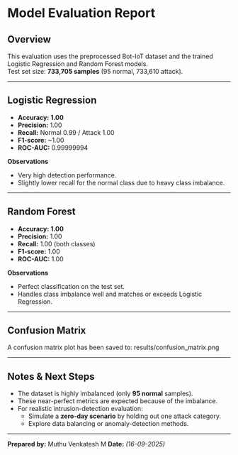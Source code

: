 # Model Evaluation Report

## Overview
This evaluation uses the preprocessed Bot-IoT dataset and the trained
Logistic Regression and Random Forest models.  
Test set size: **733,705 samples** (95 normal, 733,610 attack).

---

## Logistic Regression
- **Accuracy:** **1.00**
- **Precision:** 1.00
- **Recall:** Normal 0.99 / Attack 1.00
- **F1-score:** ~1.00
- **ROC-AUC:** 0.99999994

**Observations**
- Very high detection performance.
- Slightly lower recall for the normal class due to heavy class imbalance.

---

## Random Forest
- **Accuracy:** **1.00**
- **Precision:** 1.00
- **Recall:** 1.00 (both classes)
- **F1-score:** 1.00
- **ROC-AUC:** 1.00

**Observations**
- Perfect classification on the test set.
- Handles class imbalance well and matches or exceeds Logistic Regression.

---

## Confusion Matrix
A confusion matrix plot has been saved to: results/confusion_matrix.png


---

## Notes & Next Steps
- The dataset is highly imbalanced (only **95 normal** samples).
- These near-perfect metrics are expected because of the imbalance.
- For realistic intrusion-detection evaluation:
  - Simulate a **zero-day scenario** by holding out one attack category.
  - Explore data balancing or anomaly-detection methods.

---

**Prepared by:** Muthu Venkatesh M
**Date:** *(16-09-2025)*


